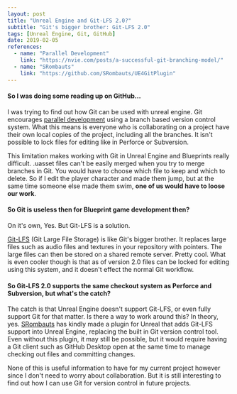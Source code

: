 ```yaml
---
layout: post
title: "Unreal Engine and Git-LFS 2.0?"
subtitle: "Git's bigger brother: Git-LFS 2.0"
tags: [Unreal Engine, Git, GitHub]
date: 2019-02-05
references:
  - name: "Parallel Development"
    link: "https://nvie.com/posts/a-successful-git-branching-model/"
  - name: "SRombauts"
    link: "https://github.com/SRombauts/UE4GitPlugin"
---
```


#### So I was doing some reading up on GitHub...

I was trying to find out how Git can be used with unreal engine. Git encourages [parallel development](https://nvie.com/posts/a-successful-git-branching-model/) using a branch based version control system. What this means is everyone who is collaborating on a project have their own local copies of the project, including all the branches. It isn't possible to lock files for editing like in Perforce or Subversion.

This limitation makes working with Git in Unreal Engine and Blueprints really difficult. .uasset files can't be easily merged when you try to merge branches in Git. You would have to choose which file to keep and which to delete. So if I edit the player character and made them jump, but at the same time someone else made them swim, **one of us would have to loose our work**.

#### So Git is useless then for Blueprint game development then?

On it's own, Yes. But Git-LFS is a solution.

[Git-LFS](https://github.blog/2017-03-02-git-lfs-2-0-0-released/) (Git Large File Storage) is like Git's bigger brother. It replaces large files such as audio files and textures in your repository with pointers. The large files can then be stored on a shared remote server. Pretty cool. What is even cooler though is that as of version 2.0 files can be locked for editing using this system, and it doesn't effect the normal Git workflow.

#### So Git-LFS 2.0 supports the same checkout system as Perforce and Subversion, but what's the catch?

The catch is that Unreal Engine doesn't support Git-LFS, or even fully support Git for that matter. Is there a way to work around this? In theory, yes. [SRombauts](https://github.com/SRombauts/UE4GitPlugin) has kindly made a plugin for Unreal that adds Git-LFS support into Unreal Engine, replacing the built in Git version control tool. Even without this plugin, it may still be possible, but it would require having a Git client such as GitHub Desktop open at the same time to manage checking out files and committing changes.

None of this is useful information to have for my current project however since I don't need to worry about collaboration. But it is still interesting to find out how I can use Git for version control in future projects.
